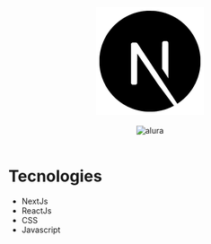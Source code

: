 <div align="center">
  <img align="center" src="./github/N.png" alt="nextjs" />
</div>
<br />

<div align="center">
  <img align="center" src="./github/alura.gif" alt="alura" />
</div>
<br />

# Tecnologies
- NextJs
- ReactJs
- CSS
- Javascript


  
